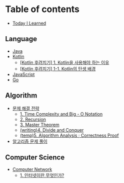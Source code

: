 # Table of contents

* [Today I Learned](README.md)

## Language

* [Java](language/java.md)
* [Kotlin](language/untitled/README.md)
  * [\[Kotlin 후려치기\] 1. Kotlin을 사용해야 하는 이유](language/untitled/kotlin-1.-kotlin.md)
  * [\[Kotlin 후려치기\] 1-1. Kotlin의 탄생 배경](language/untitled/kotlin-1-1.-kotlin.md)
* [JavaScript](language/javascript.md)
* [Go](language/go.md)

## Algorithm

* [문제 해결 전략](algorithm/undefined/README.md)
  * [1. Time Complexity and Big - O Notation](algorithm/undefined/time-complexity-and-big-o-notation.md)
  * [2. Recursion](algorithm/undefined/2.-recursion.md)
  * [3. Master Theorem](algorithm/undefined/1-1.-master-theorem.md)
  * [\(writing\)4. Divide and Conquer](algorithm/undefined/3.-divide-and-conquer.md)
  * [\(temp\)5. Algorithm Analysis ; Correctness Proof](algorithm/undefined/temp-5.-algorithm-analysis-correctness-proof.md)
* [알고리즘 문제 풀이](algorithm/undefined-1.md)

## Computer Science

* [Computer Network](computer-science/untitled/README.md)
  * [1. 인터넷이란 무엇인가?](computer-science/untitled/1..md)

